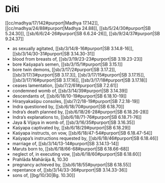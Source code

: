 # Diti

[[cc/madhya/17/142#purport|Madhya 17.142]], [[cc/madhya/24/88#purport|Madhya 24.88]], [[sb/5/24/30#purport|SB 5.24.30]], [[sb/6/6/24-26#purport|SB 6.6.24-26]], [[sb/9/24/37#purport|SB 9.24.37]]

* as sexually agitated, [[sb/3/14/8-16#purport|SB 3.14.8-16]], [[sb/3/14/30-31#purport|SB 3.14.30-31]]
* blood from breasts of, [[sb/3/19/23-23#purport|SB 3.19.23-23]]
* bore Kaśyapa’s semen, [[sb/3/15/1#purport|SB 3.15.1]]
* bore twin demons, [[sb/3/17/2#purport|SB 3.17.2]], [[sb/3/17/3#purport|SB 3.17.3]], [[sb/3/17/15#purport|SB 3.17.15]], [[sb/3/17/16#purport|SB 3.17.16]], [[sb/3/17/18#purport|SB 3.17.18]]
* ceases lamentation, [[sb/7/2/61#purport|SB 7.2.61]]
* condemned womb of, [[sb/3/14/39#purport|SB 3.14.39]]
* descendants of, [[sb/6/18/10-19#purport|SB 6.18.10-19]]
* Hiraṇyakaśipu consoles, [[sb/7/2/18-19#purport|SB 7.2.18-19]]
* Indra questioned by, [[sb/6/18/70#purport|SB 6.18.70]]
* Indra’s death planned by, [[sb/6/18/26-28#purport|SB 6.18.26-28]]
* Indra’s explanations to, [[sb/6/18/71-76#purport|SB 6.18.71-76]]
* Jaya & Vijaya in womb of, [[sb/3/16/35#purport|SB 3.16.35]]
* Kaśyapa captivated by, [[sb/6/18/29#purport|SB 6.18.29]]
* Kaśyapa instructs, on vow, [[sb/6/18/47-54#purport|SB 6.18.47-54]]
* Kaśyapa’s instructions requested by, [[sb/6/18/46#purport|SB 6.18.46]]
* marriage of, [[sb/3/14/13-14#purport|SB 3.14.13-14]]
* Maruts born to, [[sb/6/18/66-68#purport|SB 6.18.66-68]]
* neglect of, in executing vow, [[sb/6/18/60#purport|SB 6.18.60]]
* Prahlāda Mahārāja &,  10.30
* pregnancy achieved by, [[sb/6/18/55#purport|SB 6.18.55]]
* repentance of, [[sb/3/14/33-36#purport|SB 3.14.33-36]]
* sons of, [[bg/10/30|Bg. 10.30]]
